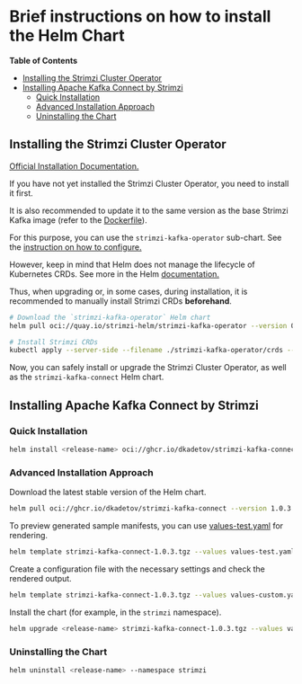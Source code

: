 
# Brief instructions on how to install the Helm Chart

**Table of Contents**
- [Installing the Strimzi Cluster Operator](#installing-strimzi-cluster-operator)
- [Installing Apache Kafka Connect by Strimzi](#installing-apache-kafka-connect-by-strimzi)
  - [Quick Installation](#quick-installation)
  - [Advanced Installation Approach](#advanced-installation-approach)
  - [Uninstalling the Chart](#uninstalling-the-chart)


## Installing the Strimzi Cluster Operator

[Official Installation Documentation.](https://github.com/strimzi/strimzi-kafka-operator/blob/main/helm-charts/helm3/strimzi-kafka-operator/README.md)

If you have not yet installed the Strimzi Cluster Operator, you need to install it first.

It is also recommended to update it to the same version as the base Strimzi Kafka image (refer to the [Dockerfile](/Dockerfile)).

For this purpose, you can use the `strimzi-kafka-operator` sub-chart. See the [instruction on how to configure.](/docs/HOW-TO-CONFIGURE.md#cluster-operator)

However, keep in mind that Helm does not manage the lifecycle of Kubernetes CRDs. See more in the Helm [documentation.](https://helm.sh/docs/chart_best_practices/custom_resource_definitions/#some-caveats-and-explanations)

Thus, when upgrading or, in some cases, during installation, it is recommended to manually install Strimzi CRDs **beforehand**.

```bash
# Download the `strimzi-kafka-operator` Helm chart
helm pull oci://quay.io/strimzi-helm/strimzi-kafka-operator --version 0.45.0 --untar

# Install Strimzi CRDs
kubectl apply --server-side --filename ./strimzi-kafka-operator/crds --recursive --namespace strimzi
```

Now, you can safely install or upgrade the Strimzi Cluster Operator, as well as the `strimzi-kafka-connect` Helm chart.


## Installing Apache Kafka Connect by Strimzi

### Quick Installation

```bash
helm install <release-name> oci://ghcr.io/dkadetov/strimzi-kafka-connect --version 1.0.3 --values <customized-values-file> --namespace strimzi
```

### Advanced Installation Approach

Download the latest stable version of the Helm chart.

```bash
helm pull oci://ghcr.io/dkadetov/strimzi-kafka-connect --version 1.0.3
```

To preview generated sample manifests, you can use [values-test.yaml](/helm/values-test.yaml) for rendering.

```bash
helm template strimzi-kafka-connect-1.0.3.tgz --values values-test.yaml
```

Create a configuration file with the necessary settings and check the rendered output.

```bash
helm template strimzi-kafka-connect-1.0.3.tgz --values values-custom.yaml
```

Install the chart (for example, in the `strimzi` namespace).

```bash
helm upgrade <release-name> strimzi-kafka-connect-1.0.3.tgz --values values-custom.yaml --install --namespace strimzi
```

### Uninstalling the Chart

```bash
helm uninstall <release-name> --namespace strimzi
```
